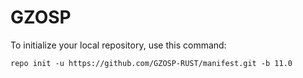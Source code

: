 GZOSP
========

To initialize your local repository, use this command:

	repo init -u https://github.com/GZOSP-RUST/manifest.git -b 11.0
